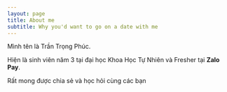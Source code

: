 ```yaml
---
layout: page
title: About me
subtitle: Why you'd want to go on a date with me
---
```


Mình tên là Trần Trọng Phúc.

Hiện là sinh viên năm 3 tại đại học Khoa Học Tự Nhiên và Fresher tại **Zalo Pay**.

Rất mong được chia sẻ và học hỏi cùng các bạn